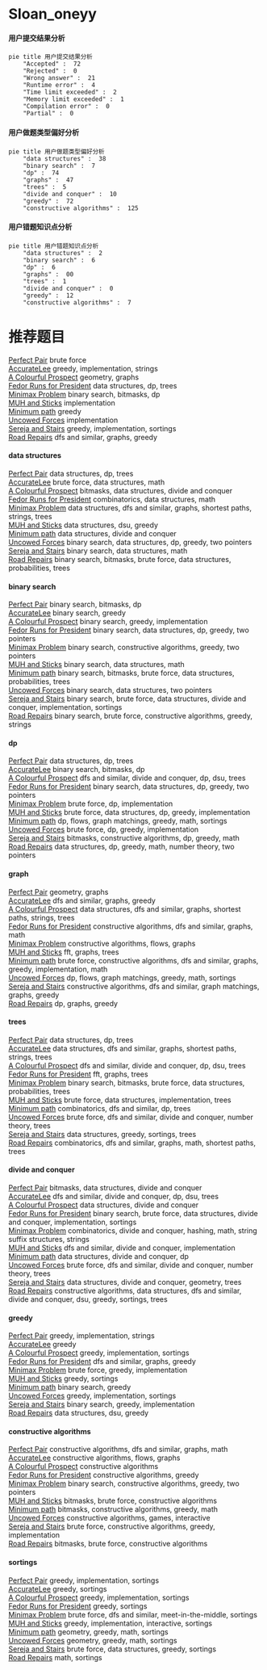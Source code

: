 # Sloan_oneyy
<!-- tabs:start -->
#### **用户提交结果分析**

```mermaid
pie title 用户提交结果分析
    "Accepted" :  72
    "Rejected" :  0
    "Wrong answer" :  21
    "Runtime error" :  4
    "Time limit exceeded" :  2
    "Memory limit exceeded" :  1
    "Compilation error" :  0
    "Partial" :  0
```
#### **用户做题类型偏好分析**

```mermaid
pie title 用户做题类型偏好分析
    "data structures" :  38
    "binary search" :  7
    "dp" :  74
    "graphs" :  47
    "trees" :  5
    "divide and conquer" :  10
    "greedy" :  72
    "constructive algorithms" :  125
```
#### **用户错题知识点分析**

```mermaid
pie title 用户错题知识点分析
    "data structures" :  2
    "binary search" :  6
    "dp" :  6
    "graphs" :  00
    "trees" :  1
    "divide and conquer" :  0
    "greedy" :  12
    "constructive algorithms" :  7
```
<!-- tabs:end -->
# 推荐题目
[Perfect Pair](http://codeforces.com/problemset/problem/317/A)		brute force		  
[AccurateLee](http://codeforces.com/problemset/problem/1369/B)		greedy,
                        implementation,
                        strings		  
[A Colourful Prospect](https://codeforces.com/contest/934/problem/E)		geometry,
                        graphs		  
[Fedor Runs for President](http://codeforces.com/problemset/problem/1179/D)		data structures,
                        dp,
                        trees		  
[Minimax Problem](http://codeforces.com/problemset/problem/1288/D)		binary search,
                        bitmasks,
                        dp		  
[MUH and Sticks](http://codeforces.com/problemset/problem/471/A)		implementation		  
[Minimum path](https://codeforces.com/contest/1072/problem/D)		greedy		  
[Uncowed Forces](http://codeforces.com/problemset/problem/604/A)		implementation		  
[Sereja and Stairs](http://codeforces.com/problemset/problem/381/B)		greedy,
                        implementation,
                        sortings		  
[Road Repairs](http://codeforces.com/problemset/problem/240/E)		dfs and similar,
                        graphs,
                        greedy		  
<!-- tabs:start -->
#### **data structures**
[Perfect Pair](http://codeforces.com/problemset/problem/1179/D)		data structures,
                        dp,
                        trees		  
[AccurateLee](http://codeforces.com/problemset/problem/475/D)		brute force,
                        data structures,
                        math		  
[A Colourful Prospect](http://codeforces.com/problemset/problem/1004/F)		bitmasks,
                        data structures,
                        divide and conquer		  
[Fedor Runs for President](http://codeforces.com/problemset/problem/1037/F)		combinatorics,
                        data structures,
                        math		  
[Minimax Problem](http://codeforces.com/problemset/problem/1209/F)		data structures,
                        dfs and similar,
                        graphs,
                        shortest paths,
                        strings,
                        trees		  
[MUH and Sticks](http://codeforces.com/problemset/problem/1051/G)		data structures,
                        dsu,
                        greedy		  
[Minimum path](http://codeforces.com/problemset/problem/526/F)		data structures,
                        divide and conquer		  
[Uncowed Forces](http://codeforces.com/problemset/problem/1492/C)		binary search,
                        data structures,
                        dp,
                        greedy,
                        two pointers		  
[Sereja and Stairs](http://codeforces.com/problemset/problem/1490/G)		binary search,
                        data structures,
                        math		  
[Road Repairs](http://codeforces.com/problemset/problem/1479/D)		binary search,
                        bitmasks,
                        brute force,
                        data structures,
                        probabilities,
                        trees		  
#### **binary search**
[Perfect Pair](http://codeforces.com/problemset/problem/1288/D)		binary search,
                        bitmasks,
                        dp		  
[AccurateLee](https://codeforces.com/contest/506/problem/C)		binary search,
                        greedy		  
[A Colourful Prospect](http://codeforces.com/problemset/problem/825/D)		binary search,
                        greedy,
                        implementation		  
[Fedor Runs for President](http://codeforces.com/problemset/problem/1492/C)		binary search,
                        data structures,
                        dp,
                        greedy,
                        two pointers		  
[Minimax Problem](http://codeforces.com/problemset/problem/1463/D)		binary search,
                        constructive algorithms,
                        greedy,
                        two pointers		  
[MUH and Sticks](http://codeforces.com/problemset/problem/1490/G)		binary search,
                        data structures,
                        math		  
[Minimum path](http://codeforces.com/problemset/problem/1479/D)		binary search,
                        bitmasks,
                        brute force,
                        data structures,
                        probabilities,
                        trees		  
[Uncowed Forces](http://codeforces.com/problemset/problem/1436/E)		binary search,
                        data structures,
                        two pointers		  
[Sereja and Stairs](http://codeforces.com/problemset/problem/1461/D)		binary search,
                        brute force,
                        data structures,
                        divide and conquer,
                        implementation,
                        sortings		  
[Road Repairs](http://codeforces.com/problemset/problem/1493/C)		binary search,
                        brute force,
                        constructive algorithms,
                        greedy,
                        strings		  
#### **dp**
[Perfect Pair](http://codeforces.com/problemset/problem/1179/D)		data structures,
                        dp,
                        trees		  
[AccurateLee](http://codeforces.com/problemset/problem/1288/D)		binary search,
                        bitmasks,
                        dp		  
[A Colourful Prospect](http://codeforces.com/problemset/problem/1156/D)		dfs and similar,
                        divide and conquer,
                        dp,
                        dsu,
                        trees		  
[Fedor Runs for President](http://codeforces.com/problemset/problem/1492/C)		binary search,
                        data structures,
                        dp,
                        greedy,
                        two pointers		  
[Minimax Problem](https://codeforces.com/contest/1457/problem/C)		brute force,
                        dp,
                        implementation		  
[MUH and Sticks](http://codeforces.com/problemset/problem/1491/C)		brute force,
                        data structures,
                        dp,
                        greedy,
                        implementation		  
[Minimum path](http://codeforces.com/problemset/problem/1437/C)		dp,
                        flows,
                        graph matchings,
                        greedy,
                        math,
                        sortings		  
[Uncowed Forces](http://codeforces.com/problemset/problem/1499/B)		brute force,
                        dp,
                        greedy,
                        implementation		  
[Sereja and Stairs](http://codeforces.com/problemset/problem/1491/D)		bitmasks,
                        constructive algorithms,
                        dp,
                        greedy,
                        math		  
[Road Repairs](http://codeforces.com/problemset/problem/1497/E1)		data structures,
                        dp,
                        greedy,
                        math,
                        number theory,
                        two pointers		  
#### **graph**
[Perfect Pair](https://codeforces.com/contest/934/problem/E)		geometry,
                        graphs		  
[AccurateLee](http://codeforces.com/problemset/problem/240/E)		dfs and similar,
                        graphs,
                        greedy		  
[A Colourful Prospect](http://codeforces.com/problemset/problem/1209/F)		data structures,
                        dfs and similar,
                        graphs,
                        shortest paths,
                        strings,
                        trees		  
[Fedor Runs for President](https://codeforces.com/contest/1104/problem/E)		constructive algorithms,
                        dfs and similar,
                        graphs,
                        math		  
[Minimax Problem](http://codeforces.com/problemset/problem/611/H)		constructive algorithms,
                        flows,
                        graphs		  
[MUH and Sticks](http://codeforces.com/problemset/problem/1010/F)		fft,
                        graphs,
                        trees		  
[Minimum path](http://codeforces.com/problemset/problem/1487/C)		brute force,
                        constructive algorithms,
                        dfs and similar,
                        graphs,
                        greedy,
                        implementation,
                        math		  
[Uncowed Forces](http://codeforces.com/problemset/problem/1437/C)		dp,
                        flows,
                        graph matchings,
                        greedy,
                        math,
                        sortings		  
[Sereja and Stairs](http://codeforces.com/problemset/problem/1470/D)		constructive algorithms,
                        dfs and similar,
                        graph matchings,
                        graphs,
                        greedy		  
[Road Repairs](http://codeforces.com/problemset/problem/1476/C)		dp,
                        graphs,
                        greedy		  
#### **trees**
[Perfect Pair](http://codeforces.com/problemset/problem/1179/D)		data structures,
                        dp,
                        trees		  
[AccurateLee](http://codeforces.com/problemset/problem/1209/F)		data structures,
                        dfs and similar,
                        graphs,
                        shortest paths,
                        strings,
                        trees		  
[A Colourful Prospect](http://codeforces.com/problemset/problem/1156/D)		dfs and similar,
                        divide and conquer,
                        dp,
                        dsu,
                        trees		  
[Fedor Runs for President](http://codeforces.com/problemset/problem/1010/F)		fft,
                        graphs,
                        trees		  
[Minimax Problem](http://codeforces.com/problemset/problem/1479/D)		binary search,
                        bitmasks,
                        brute force,
                        data structures,
                        probabilities,
                        trees		  
[MUH and Sticks](http://codeforces.com/problemset/problem/1511/C)		brute force,
                        data structures,
                        implementation,
                        trees		  
[Minimum path](http://codeforces.com/problemset/problem/1499/F)		combinatorics,
                        dfs and similar,
                        dp,
                        trees		  
[Uncowed Forces](http://codeforces.com/problemset/problem/1491/E)		brute force,
                        dfs and similar,
                        divide and conquer,
                        number theory,
                        trees		  
[Sereja and Stairs](http://codeforces.com/problemset/problem/1466/D)		data structures,
                        greedy,
                        sortings,
                        trees		  
[Road Repairs](http://codeforces.com/problemset/problem/1495/D)		combinatorics,
                        dfs and similar,
                        graphs,
                        math,
                        shortest paths,
                        trees		  
#### **divide and conquer**
[Perfect Pair](http://codeforces.com/problemset/problem/1004/F)		bitmasks,
                        data structures,
                        divide and conquer		  
[AccurateLee](http://codeforces.com/problemset/problem/1156/D)		dfs and similar,
                        divide and conquer,
                        dp,
                        dsu,
                        trees		  
[A Colourful Prospect](http://codeforces.com/problemset/problem/526/F)		data structures,
                        divide and conquer		  
[Fedor Runs for President](http://codeforces.com/problemset/problem/1461/D)		binary search,
                        brute force,
                        data structures,
                        divide and conquer,
                        implementation,
                        sortings		  
[Minimax Problem](http://codeforces.com/problemset/problem/1466/G)		combinatorics,
                        divide and conquer,
                        hashing,
                        math,
                        string suffix structures,
                        strings		  
[MUH and Sticks](http://codeforces.com/problemset/problem/1490/D)		dfs and similar,
                        divide and conquer,
                        implementation		  
[Minimum path](https://codeforces.com/contest/1483/problem/C)		data structures,
                        divide and conquer,
                        dp		  
[Uncowed Forces](http://codeforces.com/problemset/problem/1491/E)		brute force,
                        dfs and similar,
                        divide and conquer,
                        number theory,
                        trees		  
[Sereja and Stairs](http://codeforces.com/problemset/problem/1303/G)		data structures,
                        divide and conquer,
                        geometry,
                        trees		  
[Road Repairs](http://codeforces.com/problemset/problem/1494/D)		constructive algorithms,
                        data structures,
                        dfs and similar,
                        divide and conquer,
                        dsu,
                        greedy,
                        sortings,
                        trees		  
#### **greedy**
[Perfect Pair](http://codeforces.com/problemset/problem/1369/B)		greedy,
                        implementation,
                        strings		  
[AccurateLee](https://codeforces.com/contest/1072/problem/D)		greedy		  
[A Colourful Prospect](http://codeforces.com/problemset/problem/381/B)		greedy,
                        implementation,
                        sortings		  
[Fedor Runs for President](http://codeforces.com/problemset/problem/240/E)		dfs and similar,
                        graphs,
                        greedy		  
[Minimax Problem](http://codeforces.com/problemset/problem/1108/E1)		brute force,
                        greedy,
                        implementation		  
[MUH and Sticks](http://codeforces.com/problemset/problem/496/E)		greedy,
                        sortings		  
[Minimum path](https://codeforces.com/contest/506/problem/C)		binary search,
                        greedy		  
[Uncowed Forces](http://codeforces.com/problemset/problem/489/A)		greedy,
                        implementation,
                        sortings		  
[Sereja and Stairs](http://codeforces.com/problemset/problem/825/D)		binary search,
                        greedy,
                        implementation		  
[Road Repairs](http://codeforces.com/problemset/problem/1051/G)		data structures,
                        dsu,
                        greedy		  
#### **constructive algorithms**
[Perfect Pair](https://codeforces.com/contest/1104/problem/E)		constructive algorithms,
                        dfs and similar,
                        graphs,
                        math		  
[AccurateLee](http://codeforces.com/problemset/problem/611/H)		constructive algorithms,
                        flows,
                        graphs		  
[A Colourful Prospect](https://codeforces.com/contest/1261/problem/A)		constructive algorithms		  
[Fedor Runs for President](http://codeforces.com/problemset/problem/1493/A)		constructive algorithms,
                        greedy		  
[Minimax Problem](http://codeforces.com/problemset/problem/1463/D)		binary search,
                        constructive algorithms,
                        greedy,
                        two pointers		  
[MUH and Sticks](https://codeforces.com/contest/1456/problem/B)		bitmasks,
                        brute force,
                        constructive algorithms		  
[Minimum path](http://codeforces.com/problemset/problem/1492/D)		bitmasks,
                        constructive algorithms,
                        greedy,
                        math		  
[Uncowed Forces](https://codeforces.com/contest/1504/problem/D)		constructive algorithms,
                        games,
                        interactive		  
[Sereja and Stairs](https://codeforces.com/contest/1483/problem/A)		brute force,
                        constructive algorithms,
                        greedy,
                        implementation		  
[Road Repairs](https://codeforces.com/contest/1457/problem/D)		bitmasks,
                        brute force,
                        constructive algorithms		  
#### **sortings**
[Perfect Pair](http://codeforces.com/problemset/problem/381/B)		greedy,
                        implementation,
                        sortings		  
[AccurateLee](http://codeforces.com/problemset/problem/496/E)		greedy,
                        sortings		  
[A Colourful Prospect](http://codeforces.com/problemset/problem/489/A)		greedy,
                        implementation,
                        sortings		  
[Fedor Runs for President](http://codeforces.com/problemset/problem/1185/C1)		greedy,
                        sortings		  
[Minimax Problem](http://codeforces.com/problemset/problem/478/E)		brute force,
                        dfs and similar,
                        meet-in-the-middle,
                        sortings		  
[MUH and Sticks](http://codeforces.com/problemset/problem/1056/C)		greedy,
                        implementation,
                        interactive,
                        sortings		  
[Minimum path](https://codeforces.com/contest/1496/problem/C)		geometry,
                        greedy,
                        math,
                        sortings		  
[Uncowed Forces](http://codeforces.com/problemset/problem/1495/A)		geometry,
                        greedy,
                        math,
                        sortings		  
[Sereja and Stairs](http://codeforces.com/problemset/problem/1497/A)		brute force,
                        data structures,
                        greedy,
                        sortings		  
[Road Repairs](http://codeforces.com/problemset/problem/1427/A)		math,
                        sortings		  
<!-- tabs:end -->
